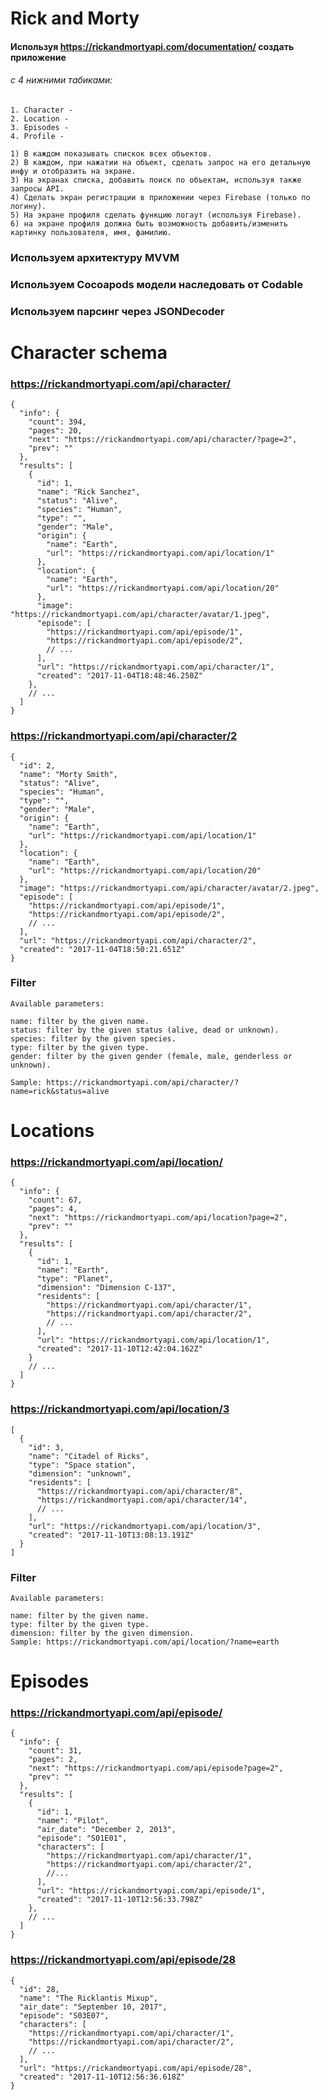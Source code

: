 #  Rick and Morty

#### Используя https://rickandmortyapi.com/documentation/ создать приложение

###### с 4 нижними табиками:
    
    1. Character - 
    2. Location - 
    3. Episodes - 
    4. Profile - 
    
    1) В каждом показывать спискок всех объектов.
    2) В каждом, при нажатии на объект, сделать запрос на его детальную инфу и отобразить на экране.
    3) На экранах списка, добавить поиск по объектам, используя также запросы API.
    4) Сделать экран регистрации в приложении через Firebase (только по логину).
    5) На экране профиля сделать функцию логаут (используя Firebase).
    6) на экране профиля должна быть возможность добавить/изменить картинку пользователя, имя, фамилию.

### Используем архитектуру MVVM
### Используем Cocoapods модели наследовать от Codable
### Используем парсинг через JSONDecoder



# Character schema
### https://rickandmortyapi.com/api/character/
    {
      "info": {
        "count": 394,
        "pages": 20,
        "next": "https://rickandmortyapi.com/api/character/?page=2",
        "prev": ""
      },
      "results": [
        {
          "id": 1,
          "name": "Rick Sanchez",
          "status": "Alive",
          "species": "Human",
          "type": "",
          "gender": "Male",
          "origin": {
            "name": "Earth",
            "url": "https://rickandmortyapi.com/api/location/1"
          },
          "location": {
            "name": "Earth",
            "url": "https://rickandmortyapi.com/api/location/20"
          },
          "image": "https://rickandmortyapi.com/api/character/avatar/1.jpeg",
          "episode": [
            "https://rickandmortyapi.com/api/episode/1",
            "https://rickandmortyapi.com/api/episode/2",
            // ...
          ],
          "url": "https://rickandmortyapi.com/api/character/1",
          "created": "2017-11-04T18:48:46.250Z"
        },
        // ...
      ]
    }

### https://rickandmortyapi.com/api/character/2
    {
      "id": 2,
      "name": "Morty Smith",
      "status": "Alive",
      "species": "Human",
      "type": "",
      "gender": "Male",
      "origin": {
        "name": "Earth",
        "url": "https://rickandmortyapi.com/api/location/1"
      },
      "location": {
        "name": "Earth",
        "url": "https://rickandmortyapi.com/api/location/20"
      },
      "image": "https://rickandmortyapi.com/api/character/avatar/2.jpeg",
      "episode": [
        "https://rickandmortyapi.com/api/episode/1",
        "https://rickandmortyapi.com/api/episode/2",
        // ...
      ],
      "url": "https://rickandmortyapi.com/api/character/2",
      "created": "2017-11-04T18:50:21.651Z"
    }

### Filter
    Available parameters:

    name: filter by the given name.
    status: filter by the given status (alive, dead or unknown).
    species: filter by the given species.
    type: filter by the given type.
    gender: filter by the given gender (female, male, genderless or unknown).
    
    Sample: https://rickandmortyapi.com/api/character/?name=rick&status=alive

# Locations
### https://rickandmortyapi.com/api/location/
    {
      "info": {
        "count": 67,
        "pages": 4,
        "next": "https://rickandmortyapi.com/api/location?page=2",
        "prev": ""
      },
      "results": [
        {
          "id": 1,
          "name": "Earth",
          "type": "Planet",
          "dimension": "Dimension C-137",
          "residents": [
            "https://rickandmortyapi.com/api/character/1",
            "https://rickandmortyapi.com/api/character/2",
            // ...
          ],
          "url": "https://rickandmortyapi.com/api/location/1",
          "created": "2017-11-10T12:42:04.162Z"
        }
        // ...
      ]
    }

### https://rickandmortyapi.com/api/location/3
    [
      {
        "id": 3,
        "name": "Citadel of Ricks",
        "type": "Space station",
        "dimension": "unknown",
        "residents": [
          "https://rickandmortyapi.com/api/character/8",
          "https://rickandmortyapi.com/api/character/14",
          // ...
        ],
        "url": "https://rickandmortyapi.com/api/location/3",
        "created": "2017-11-10T13:08:13.191Z"
      }
    ]

### Filter
    Available parameters:

    name: filter by the given name.
    type: filter by the given type.
    dimension: filter by the given dimension.
    Sample: https://rickandmortyapi.com/api/location/?name=earth


# Episodes
### https://rickandmortyapi.com/api/episode/
    {
      "info": {
        "count": 31,
        "pages": 2,
        "next": "https://rickandmortyapi.com/api/episode?page=2",
        "prev": ""
      },
      "results": [
        {
          "id": 1,
          "name": "Pilot",
          "air_date": "December 2, 2013",
          "episode": "S01E01",
          "characters": [
            "https://rickandmortyapi.com/api/character/1",
            "https://rickandmortyapi.com/api/character/2",
            //...
          ],
          "url": "https://rickandmortyapi.com/api/episode/1",
          "created": "2017-11-10T12:56:33.798Z"
        },
        // ...
      ]
    }

### https://rickandmortyapi.com/api/episode/28
    {
      "id": 28,
      "name": "The Ricklantis Mixup",
      "air_date": "September 10, 2017",
      "episode": "S03E07",
      "characters": [
        "https://rickandmortyapi.com/api/character/1",
        "https://rickandmortyapi.com/api/character/2",
        // ...
      ],
      "url": "https://rickandmortyapi.com/api/episode/28",
      "created": "2017-11-10T12:56:36.618Z"
    }
